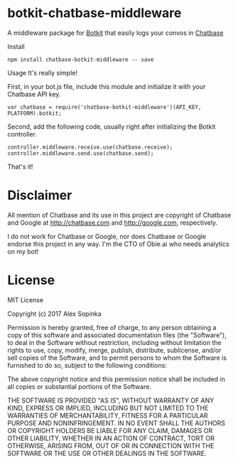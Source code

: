 # botkit-chatbase-middleware

A middleware package for [Botkit](https://botkit.ai/) that easily logs your convos in  [Chatbase](https://chatbase.com/)

Install
```
npm install chatbase-botkit-middleware -- save
```

Usage
It's really simple!

First, in your bot.js file, include this module and initialize it with your Chatbase API key.

```
var chatbase = require('chatbase-botkit-middleware')(API_KEY, PLATFORM).botkit;
```

Second, add the following code, usually right after initializing the Botkit controller.

```
controller.middleware.receive.use(chatbase.receive);
controller.middleware.send.use(chatbase.send);
```

That's it!

# Disclaimer

All mention of Chatbase and its use in this project are copyright of Chatbase and Google at http://chatbase.com and http://google.com, respectively.

I do not work for Chatbase or Google, nor does Chatbase or Google endorse this project in any way. I'm the CTO of Obie.ai who needs analytics on my bot!

# License

MIT License

Copyright (c) 2017 Alex Sopinka

Permission is hereby granted, free of charge, to any person obtaining a copy of this software and associated documentation files (the "Software"), to deal in the Software without restriction, including without limitation the rights to use, copy, modify, merge, publish, distribute, sublicense, and/or sell copies of the Software, and to permit persons to whom the Software is furnished to do so, subject to the following conditions:

The above copyright notice and this permission notice shall be included in all copies or substantial portions of the Software.

THE SOFTWARE IS PROVIDED "AS IS", WITHOUT WARRANTY OF ANY KIND, EXPRESS OR IMPLIED, INCLUDING BUT NOT LIMITED TO THE WARRANTIES OF MERCHANTABILITY, FITNESS FOR A PARTICULAR PURPOSE AND NONINFRINGEMENT. IN NO EVENT SHALL THE AUTHORS OR COPYRIGHT HOLDERS BE LIABLE FOR ANY CLAIM, DAMAGES OR OTHER LIABILITY, WHETHER IN AN ACTION OF CONTRACT, TORT OR OTHERWISE, ARISING FROM, OUT OF OR IN CONNECTION WITH THE SOFTWARE OR THE USE OR OTHER DEALINGS IN THE SOFTWARE.
